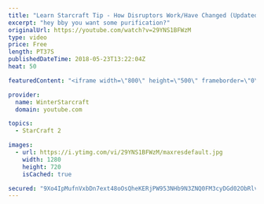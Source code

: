 ```yaml
---
title: "Learn Starcraft Tip - How Disruptors Work/Have Changed (Updated Patch 4.0 2018)"
excerpt: "hey bby you want some purification?"
originalUrl: https://youtube.com/watch?v=29YNS1BFWzM
type: video
price: Free
length: PT37S
publishedDateTime: 2018-05-23T13:22:04Z
heat: 50

featuredContent: "<iframe width=\"800\" height=\"500\" frameborder=\"0\" src=\"https://www.youtube.com/embed/29YNS1BFWzM\" allow=\"accelerometer; autoplay; encrypted-media; gyroscope; picture-in-picture\" allowfullscreen></iframe>"

provider:
  name: WinterStarcraft
  domain: youtube.com

topics:
  - StarCraft 2

images:
  - url: https://i.ytimg.com/vi/29YNS1BFWzM/maxresdefault.jpg
    width: 1280
    height: 720
    isCached: true

secured: "9Xo4IpMufnVxbDn7ext48oOsQheKERjPW953NHb9N3ZNQ0FM3cyDGd02ObRlvFoCNQ7XCHuh97ND+N6sXm6USArO2j0MYk6J7M0uszHsY9c+LNT+dKFZWwT4cI4izPnJLIRtRP6uR3g9ntHYo1l0cyb85qtcZbJ/l23uguDaAcwQJQTKB2Kwx2bqaBpMMROna/24nrc6Ml5Ws5+GFEJDk18LIBn0Yalbj0GTePkQa7A1WIrMJ33oLCawxRjSsP0j+zt/pyKO1xD1DA9ospTizxgSuUsJB41tDqOHmymG5b5ZplXFGcRPlTEwcXbJg0Ib4bBMfGE0GhtjIYfROYa6tftxVb3d2oynJLNTlubIOjwmcqNOTODFE/8oRshIGID14yCIolo//XaPWNB8TXj39nUiYb3FXlfdgu67CkBldUw=;6UKSE1drxW7Wp/C6FknAOw=="
---
```


